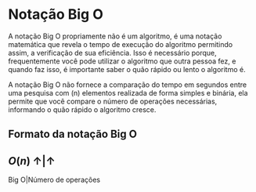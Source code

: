 # Notação Big O
A notação Big O propriamente não é um algoritmo, é uma notação matemática que revela o tempo de execução do algoritmo permitindo assim, a verificação de sua eficiência. Isso é necessário porque, frequentemente você pode utilizar o algoritmo que outra pessoa fez, e quando faz isso, é importante saber o quão rápido ou lento o algoritmo é.

A notação Big O não fornece a comparação do tempo em segundos entre uma pesquisa com (n) elementos realizada de forma simples e binária, ela permite que você compare o número de operações necessárias, informando o quão rápido o algoritmo cresce.

## Formato da notação Big O

$O(n)$
&#8593;|&#8593; 
---   
Big O|Número de operações


 
